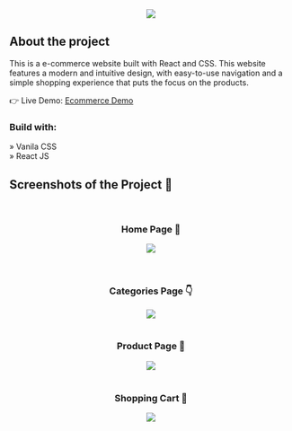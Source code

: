 <div align='center'><img src='https://github-production-user-asset-6210df.s3.amazonaws.com/133793148/265273958-adf98a2e-b44e-485a-83d3-bf67cd8ffef1.png'/></div>

<h2>About the project</h2>

<p>This is a e-commerce website built with React and CSS. This
website features a modern and intuitive design, with easy-to-use navigation and a
simple shopping experience that puts the focus on the products.</p>



👉 Live Demo: <a href='soon'>Ecommerce Demo</a>



<h3>Build with:</h3>

» Vanila CSS <br>
» React JS


<h2>Screenshots of the Project 📸</h2>
<br>


<h3 align='center'>Home Page 🏡</h3>


<div align='center'>
<img src='https://github-production-user-asset-6210df.s3.amazonaws.com/133793148/265275841-373cff6e-b1e4-4e19-9a1d-806f97583832.png'/>
</div>

<br>
<br>
<h3 align='center'>Categories Page 👇</h3>

<div align='center'>
<img src='https://github-production-user-asset-6210df.s3.amazonaws.com/133793148/265275939-f41dc251-b746-4898-b0a9-1bdcf3c0ba2c.png'/>

<br>
<br>
<h3 align='center'>Product Page 🎁</h3>

<div align='center'>
<img src='https://github-production-user-asset-6210df.s3.amazonaws.com/133793148/265274526-9525db6c-1e48-4560-9d4f-b8bbc2fe0361.png'/>

<br>
<br>
<h3 align='center'>Shopping Cart 🛒</h3>

<div align='center'>
<img src='https://github-production-user-asset-6210df.s3.amazonaws.com/133793148/265274592-31c2bab5-7f96-4426-ab12-3d1882bda30f.png'/>
</div>



